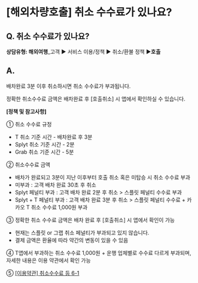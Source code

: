 # [해외차량호출] 취소 수수료가 있나요?

**Q. 취소 수수료가 있나요?**
-------------------

**상담유형: 해외여행**\_고객 ▶ 서비스 이용/정책 ▶ 취소/환불 정책 ▶****호출****

**A.**
------

배차완료 3분 이후 취소하시면 취소 수수료가 부과됩니다.  
  
정확한 취소수수료 금액은 배차완료 후 [호출취소] 시 앱에서 확인하실 수 있습니다.

**[정책 및 참고사항]**

① 취소 수수료 규정

* T 취소 기준 시간 - 배차완료 후 3분
* Splyt 취소 기준 시간 - 2분
* Grab 취소 기준 시간 - 5분

② 취소수수료 금액

* 배차가 완료되고 3분이 지난 이후부터 호출 취소 혹은 미탑승 시 취소 수수료 부과
* 미부과 : 고객 배차 완료 30초 후 취소
* Splyt 페널티 부과 : 고객 배차 완료 2분 후 취소 > 스플릿 페널티 수수료 부과
* Splyt + T 페널티 부과 : 고객 배차 완료 3분 후 취소 > 스플릿 페널티 수수료 + 카카오 T 취소 수수료 1,000원 부과

③ 정확한 취소 수수료 금액은 배차 완료 후 [호출취소] 시 앱에서 확인이 가능

* 현재는 스플릿 or 그랩 취소 페널티가 부과되고 있지 않습니다.
* 결제 금액은 환율에 따라 약간의 변동이 있을 수 있음

④ T앱에서 부과하는 취소 수수료 1,000원 + 운행 업체별로 수수료 다르게 부과되며, 자세한 내용은 이용 약관에서 확인 가능

⑤ [[이용약관] 취소수수료 등 6-1](https://policy.kakaomobility.com/viewer/?pageCode=PAID_SERVICE&version=52)